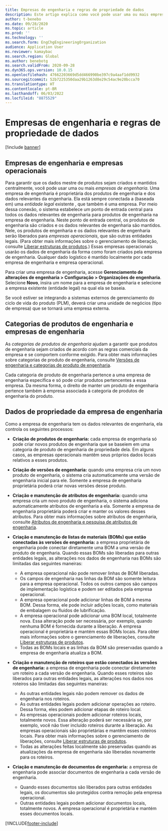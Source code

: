 ```yaml
---
title: Empresas de engenharia e regras de propriedade de dados
description: Este artigo explica como você pode usar uma ou mais empresas de engenharia para garantir que os dados mestre de produtos sejam criados e mantidos centralmente. Uma empresa de engenharia representa a empresa proprietária dos produtos de engenharia e os dados relevantes da engenharia.
author: t-benebo
ms.date: 09/28/2020
ms.topic: article
ms.prod: ''
ms.technology: ''
ms.search.form: EngChgEngineeringOrganization
audience: Application User
ms.reviewer: kamaybac
ms.search.region: Global
ms.author: benebotg
ms.search.validFrom: 2020-09-28
ms.dyn365.ops.version: 10.0.15
ms.openlocfilehash: 47662203669d5dd466990be397c9a4aaf1dd9932
ms.sourcegitcommit: 52b7225350daa29b1263d8e29c54ac9e20bcca70
ms.translationtype: HT
ms.contentlocale: pt-BR
ms.lasthandoff: 06/03/2022
ms.locfileid: "8875529"
---
```

# <a name="engineering-companies-and-data-ownership-rules"></a>Empresas de engenharia e regras de propriedade de dados

[!include [banner](../includes/banner.md)]

## <a name="engineering-companies-and-operational-companies"></a>Empresas de engenharia e empresas operacionais

Para garantir que os dados mestre de produtos sejam criados e mantidos centralmente, você pode usar uma ou mais *empresas de engenharia*. Uma empresa de engenharia é proprietária dos produtos de engenharia e dos dados relevantes da engenharia. Ela está sempre conectada a (baseada em) uma *entidade legal* existente , que também é uma empresa. Por meio dessa conexão, o sistema estabelece um ponto de entrada central para todos os dados relevantes de engenharia para produtos de engenharia na empresa de engenharia. Neste ponto de entrada central, os produtos de engenharia são criados e os dados relevantes de engenharia são mantidos. Nele, os produtos de engenharia e os dados relevantes de engenharia serão liberados para *empresas operacionais*, que são outras entidades legais. (Para obter mais informações sobre o gerenciamento de liberação, consulte [Liberar estruturas de produtos](release-product-structure.md).) Essas empresas operacionais usarão os dados de engenharia da forma como foram criados pela empresa de engenharia. Qualquer dado logístico é mantido localmente por cada empresa de engenharia e empresa operacional.

Para criar uma empresa de engenharia, acesse **Gerenciamento de alterações de engenharia \> Configuração \> Organizações de engenharia**. Selecione **Novo**, insira um nome para a empresa de engenharia e selecione a empresa existente (entidade legal) na qual ela se baseia.

Se você estiver se integrando a sistemas externos de gerenciamento do ciclo de vida do produto (PLM), deverá criar uma unidade de negócios (tipo de empresa) que se tornará uma empresa externa.

## <a name="engineering-product-categories-and-engineering-companies"></a>Categorias de produtos de engenharia e empresas de engenharia

As *categorias de produtos de engenharia* ajudam a garantir que produtos de engenharia sejam criados de acordo com as regras comerciais da empresa e se comportem conforme exigido. Para obter mais informações sobre categorias de produto de engenharia, consulte [Versões de engenharia e categorias de produto de engenharia](engineering-versions-product-category.md).

Cada categoria de produto de engenharia pertence a uma empresa de engenharia específica e só pode criar produtos pertencentes a essa empresa. Da mesma forma, o direito de manter um produto de engenharia pertence também à empresa associada à categoria de produtos de engenharia do produto.

## <a name="data-that-is-owned-by-the-engineering-company"></a>Dados de propriedade da empresa de engenharia

Como a empresa de engenharia tem os dados relevantes de engenharia, ela controla os seguintes processos:

- **Criação de produtos de engenharia:** cada empresa de engenharia só pode criar novos produtos de engenharia que se baseiem em uma categoria de produto de engenharia de propriedade dela. Em alguns casos, as empresas operacionais mantêm seus próprios dados locais relativos a esses produtos.
- **Criação de versões de engenharia:** quando uma empresa cria um novo produto de engenharia, o sistema cria automaticamente uma versão de engenharia inicial para ele. Somente a empresa de engenharia proprietária poderá criar novas versões desse produto.
- **Criação e manutenção de atributos de engenharia:** quando uma empresa cria um novo produto de engenharia, o sistema adiciona automaticamente atributos de engenharia a ela. Somente a empresa de engenharia proprietária poderá criar e manter os valores desses atributos. Para obter mais informações sobre atributos de engenharia, consulte [Atributos de engenharia e pesquisa de atributos de engenharia](engineering-attributes-and-search.md).
- **Criação e manutenção de listas de materiais (BOMs) que estão conectadas às versões de engenharia:** a empresa proprietária de engenharia pode conectar diretamente uma BOM a uma versão de produto de engenharia. Quando essas BOMs são liberadas para outras entidades legais, as alterações nos dados de engenharia nas BOMs são limitadas das seguintes maneiras:

    - A empresa operacional não pode remover linhas de BOM liberadas.
    - Os campos de engenharia nas linhas da BOM são somente leitura para a empresa operacional. Todos os outros campos são campos de implementação logística e podem ser editados pela empresa operacional.
    - A empresa operacional pode adicionar linhas de BOM à mesma BOM. Dessa forma, ele pode incluir adições locais, como materiais de embalagem ou fluidos de lubrificação.
    - A empresa operacional pode adicionar uma BOM local, totalmente nova. Essa alteração pode ser necessária, por exemplo, quando nenhuma BOM é fornecida durante a liberação. A empresa operacional é proprietária e mantém essas BOMs locais. Para obter mais informações sobre o gerenciamento de liberações, consulte [Liberar estruturas de produtos](release-product-structure.md).
    - Todas as BOMs locais e as linhas da BOM são preservadas quando a empresa de engenharia atualiza a BOM.

- **Criação e manutenção de roteiros que estão conectados às versões de engenharia:** a empresa de engenharia pode conectar diretamente um roteiro a cada versão de engenharia. Quando esses roteiros são liberados para outras entidades legais, as alterações nos dados nos roteiros são limitadas das seguintes maneiras:

    - As outras entidades legais não podem remover os dados de engenharia nos roteiros.
    - As outras entidades legais podem adicionar operações ao roteiro. Dessa forma, eles podem adicionar etapas de roteiro local.
    - As empresas operacionais podem adicionar roteiros locais, totalmente novos. Essa alteração poderá ser necessária se, por exemplo, você não tiver incluído roteiros durante a liberação. As empresas operacionais são proprietárias e mantêm esses roteiros locais. Para obter mais informações sobre o gerenciamento de liberações, consulte [Liberar estruturas de produtos](release-product-structure.md).
    - Todas as alterações feitas localmente são preservadas quando as atualizações da empresa de engenharia são liberadas novamente para os roteiros.

- **Criação e manutenção de documentos de engenharia:** a empresa de engenharia pode associar documentos de engenharia a cada versão de engenharia.

    - Quando esses documentos são liberados para outras entidades legais, os documentos são protegidos contra remoção pela empresa operacional.
    - Outras entidades legais podem adicionar documentos locais, totalmente novos. A empresa operacional é proprietária e mantém esses documentos locais.


[!INCLUDE[footer-include](../../includes/footer-banner.md)]